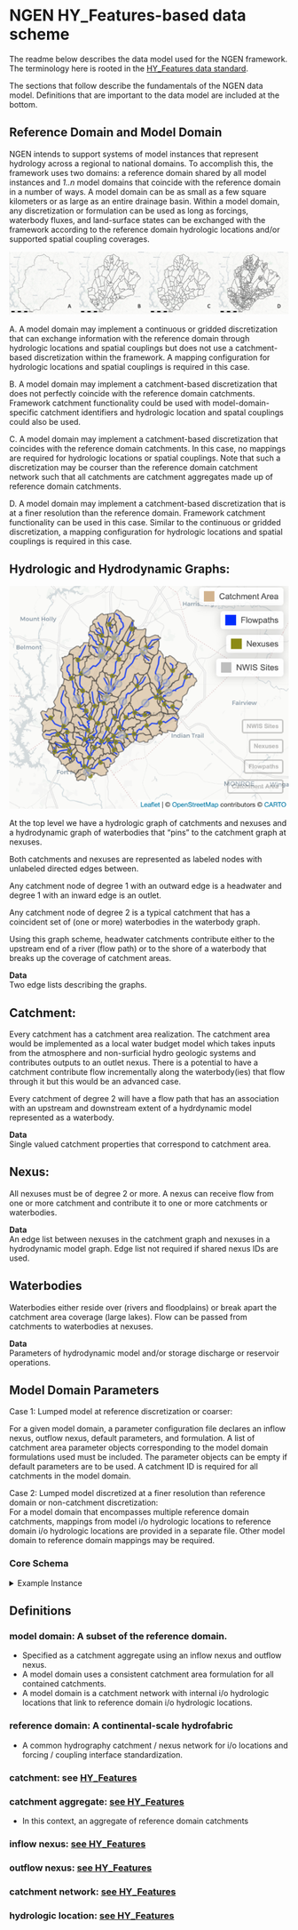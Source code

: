 # NGEN HY\_Features-based data scheme

The readme below describes the data model used for the NGEN framework. The terminology here is rooted in the [HY\_Features data standard](https://docs.opengeospatial.org/is/14-111r6/14-111r6.html). 

The sections that follow describe the fundamentals of the NGEN data model. Definitions that are important to the data model are included at the bottom.

## Reference Domain and Model Domain

NGEN intends to support systems of model instances that represent hydrology across a regional to national domains. To accomplish this, the framework uses two domains: a reference domain shared by all model instances and *1..n* model domains that coincide with the reference domain in a number of ways. A model domain can be as small as a few square kilometers or as large as an entire drainage basin. Within a model domain, any discretization or formulation can be used as long as forcings, waterbody fluxes, and land-surface states can be exchanged with the framework according to the reference domain hydrologic locations and/or supported spatial coupling coverages.

![four model domain cases](model_domains.png)

A. A model domain may implement a continuous or gridded discretization that can exchange information with the reference domain through hydrologic locations and spatial couplings but does not use a catchment-based discretization within the framework. A mapping configuration for hydrologic locations and spatial couplings is required in this case.

B. A model domain may implement a catchment-based discretization that does not perfectly coincide with the reference domain catchments. Framework catchment functionality could be used with model-domain-specific catchment identifiers and hydrologic location and spatal couplings could also be used.

C. A model domain may implement a catchment-based discretization that coincides with the reference domain catchments. In this case, no mappings are required for hydrologic locations or spatial couplings. Note that such a discretization may be courser than the reference domain catchment network such that all catchments are catchment aggregates made up of reference domain catchments.

D. A model domain may implement a catchment-based discretization that is at a finer resolution than the reference domain. Framework catchment functionality can be used in this case. Similar to the continuous or gridded discretization, a mapping configuration for hydrologic locations and spatial couplings is required in this case.

## Hydrologic and Hydrodynamic Graphs:

![Example Image](https://github.com/NOAA-OWP/ngen/blob/master/data/demo.png)

At the top level we have a hydrologic graph of catchments and nexuses and a hydrodynamic graph of waterbodies that “pins” to the catchment graph at nexuses. 

Both catchments and nexuses are represented as labeled nodes with unlabeled directed edges between. 

Any catchment node of degree 1 with an outward edge is a headwater and degree 1 with an inward edge is an outlet. 

Any catchment node of degree 2 is a typical catchment that has a coincident set of (one or more) waterbodies in the waterbody graph.

Using this graph scheme, headwater catchments contribute either to the upstream end of a river (flow path) or to the shore of a waterbody that breaks up the coverage of catchment areas.

**Data**  
Two edge lists describing the graphs.

## Catchment:

Every catchment has a catchment area realization. The catchment area would be implemented as a local water budget model which takes inputs from the atmosphere and non-surficial hydro geologic systems and contributes outputs to an outlet nexus. There is a potential to have a catchment contribute flow incrementally along the waterbody(ies) that flow through it but this would be an advanced case.

Every catchment of degree 2 will have a flow path that has an association with an upstream and downstream extent of a hydrdynamic model represented as a waterbody.

**Data**  
Single valued catchment properties that correspond to catchment area.

## Nexus:

All nexuses must be of degree 2 or more. A nexus can receive flow from one or more catchment and contribute it to one or more catchments or waterbodies.

**Data**  
An edge list between nexuses in the catchment graph and nexuses in a hydrodynamic model graph. Edge list not required if shared nexus IDs are used.

## Waterbodies
 
Waterbodies either reside over (rivers and floodplains) or break apart the catchment area coverage (large lakes). Flow can be passed from catchments to waterbodies at nexuses.

**Data**  
Parameters of hydrodynamic model and/or storage discharge or reservoir operations.

## Model Domain Parameters
Case 1: Lumped model at reference discretization or coarser:

For a given model domain, a parameter configuration file declares an inflow nexus, outflow nexus, default parameters, and formulation. A list of catchment area parameter objects corresponding to the model domain formulations used must be included. The parameter objects can be empty if default parameters are to be used. A catchment ID is required for all catchments in the model domain. 

Case 2: Lumped model discretized at a finer resolution than reference domain or non-catchment discretization:  
For a model domain that encompasses multiple reference domain catchments, mappings from model i/o hydrologic locations to reference domain i/o hydrologic locations are provided in a separate file. Other model domain to reference domain mappings may be required.

### Core Schema

<details><summary>Example Instance</summary>
<p>
  
```json
{
  "model-domain-id": {
    "inflow-hydroNexus": "reference-nexus-id",
    "outflow-hydroNexus": "reference-nexus-id",
    "defaults": {
      "formulation": "formulation-id",
      "parameters": {
        "formulation-1": {
          "param1": 123,
          "param2": 123
        },
        "formulation-2": {
          "param1": 123,
          "param2": 123
        }
      },
      "forcings": "default-forcings"
    },
    "catchments": {
      "catchment-id": {
        "formulation-1": {
          "param1": 123,
          "param2": 123
        }, 
        "forcings": "custom-forcings"
      },
      "catchment-id": {
        "formulation-2": {
          "param1": 123,
          "param2": 123
        }
      }
    }
  }
}
```

</p>
</details>

## Definitions

### model domain: A subset of the reference domain. 

- Specified as a catchment aggregate using an inflow nexus and outflow nexus. 
- A model domain uses a consistent catchment area formulation for all contained catchments. 
- A model domain is a catchment network with internal i/o hydrologic locations that link to reference domain i/o hydrologic locations. 

### reference domain: A continental-scale hydrofabric

- A common hydrography catchment / nexus network for i/o locations and forcing / coupling interface standardization.

### catchment: see [HY\_Features](https://docs.opengeospatial.org/is/14-111r6/14-111r6.html#_catchment)

### catchment aggregate: [see HY\_Features](https://docs.opengeospatial.org/is/14-111r6/14-111r6.html#_catchment_aggregate)

- In this context, an aggregate of reference domain catchments

### inflow nexus: [see HY\_Features](https://docs.opengeospatial.org/is/14-111r6/14-111r6.html#figure25)

### outflow nexus: [see HY\_Features](https://docs.opengeospatial.org/is/14-111r6/14-111r6.html#figure25)

### catchment network: [see HY\_Features](https://docs.opengeospatial.org/is/14-111r6/14-111r6.html#_catchment_network_topology)

### hydrologic location: [see HY\_Features](https://docs.opengeospatial.org/is/14-111r6/14-111r6.html#_hydro_logic_location)


